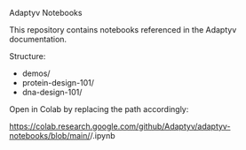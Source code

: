 Adaptyv Notebooks

This repository contains notebooks referenced in the Adaptyv documentation.

Structure:

- demos/
- protein-design-101/
- dna-design-101/

Open in Colab by replacing the path accordingly:

https://colab.research.google.com/github/Adaptyv/adaptyv-notebooks/blob/main/<folder>/<file>.ipynb


